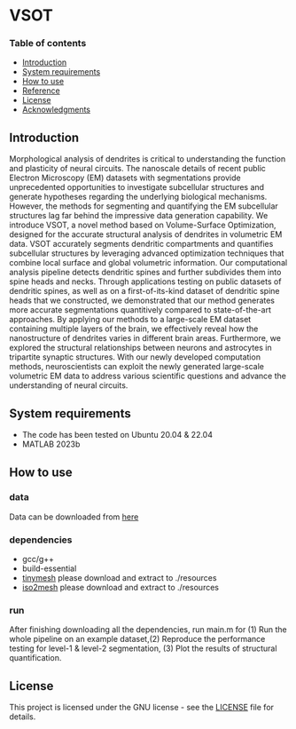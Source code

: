 # VSOT

### Table of contents
- [Introduction](#Introduction)
- [System requirements](#System-requirements)
- [How to use](#How-to-use)
- [Reference](#Reference)
- [License](#License)
- [Acknowledgments](#Acknowledgments)

## Introduction
Morphological analysis of dendrites is critical to understanding the function and plasticity of neural circuits. The nanoscale details of recent public Electron Microscopy (EM) datasets with segmentations provide unprecedented opportunities to investigate subcellular structures and generate hypotheses regarding the underlying biological mechanisms. However, the methods for segmenting and quantifying the EM subcellular structures lag far behind the impressive data generation capability. We introduce VSOT, a novel method based on Volume-Surface Optimization, designed for the accurate structural analysis of dendrites in volumetric EM data. VSOT accurately segments dendritic compartments and quantifies subcellular structures by leveraging advanced optimization techniques that combine local surface and global volumetric information. Our computational analysis pipeline detects dendritic spines and further subdivides them into spine heads and necks. Through applications testing on public datasets of dendritic spines, as well as on a first-of-its-kind dataset of dendritic spine heads that we constructed, we demonstrated that our method generates more accurate segmentations quantitively compared to state-of-the-art approaches. By applying our methods to a large-scale EM dataset containing multiple layers of the brain, we effectively reveal how the nanostructure of dendrites varies in different brain areas. Furthermore, we explored the structural relationships between neurons and astrocytes in tripartite synaptic structures. With our newly developed computation methods, neuroscientists can exploit the newly generated large-scale volumetric EM data to address various scientific questions and advance the understanding of neural circuits.


## System requirements
- The code has been tested on Ubuntu 20.04 & 22.04
- MATLAB 2023b

## How to use
### data
Data can be downloaded from [here](https://virginiatech-my.sharepoint.com/:u:/g/personal/boyu93_vt_edu/EWu28K-ZjStNognr4h5H26wBErK5nY1EtrKRrnStCjhWfA?e=Nr27RH)
### dependencies
- gcc/g++
- build-essential
- [tinymesh](https://github.com/tatsy/tinymesh.git) please download and extract to ./resources
- [iso2mesh](https://github.com/fangq/iso2mesh.git) please download and extract to ./resources
### run
After finishing downloading all the dependencies, run main.m for (1) Run the whole pipeline on an example dataset,(2) Reproduce the performance testing for level-1 & level-2 segmentation, (3) Plot the results of structural quantification.


## License
This project is licensed under the GNU license - see the [LICENSE](LICENSE) file for details.
